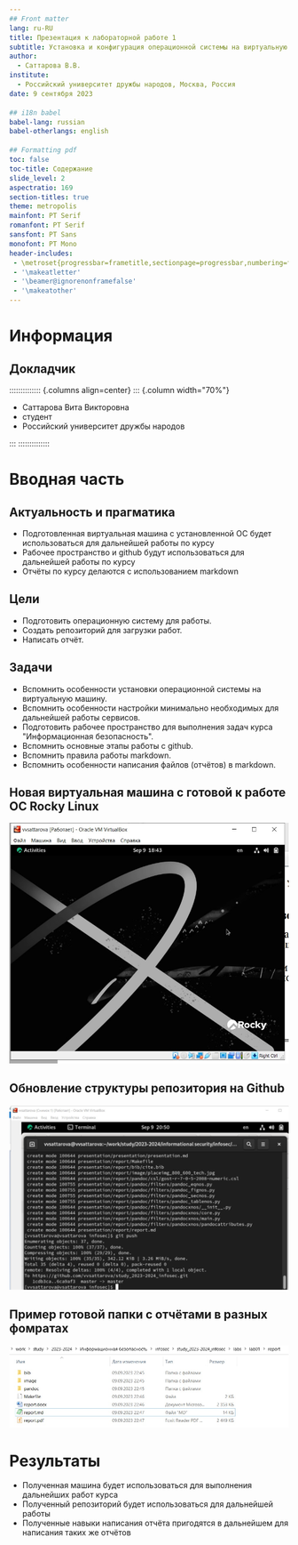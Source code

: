 ```yaml
---
## Front matter
lang: ru-RU
title: Презентация к лабораторной работе 1
subtitle: Установка и конфигурация операционной системы на виртуальную машину, подготовка рабочего пространства, создание отчёта в markdown
author:
  - Саттарова В.В.
institute:
  - Российский университет дружбы народов, Москва, Россия
date: 9 сентября 2023

## i18n babel
babel-lang: russian
babel-otherlangs: english

## Formatting pdf
toc: false
toc-title: Содержание
slide_level: 2
aspectratio: 169
section-titles: true
theme: metropolis
mainfont: PT Serif
romanfont: PT Serif
sansfont: PT Sans
monofont: PT Mono
header-includes:
 - \metroset{progressbar=frametitle,sectionpage=progressbar,numbering=fraction}
 - '\makeatletter'
 - '\beamer@ignorenonframefalse'
 - '\makeatother'
---
```


# Информация

## Докладчик

:::::::::::::: {.columns align=center}
::: {.column width="70%"}

  * Саттарова Вита Викторовна
  * студент
  * Российский университет дружбы народов

:::
::::::::::::::

# Вводная часть

## Актуальность и прагматика

- Подготовленная виртуальная машина с установленной ОС будет использоваться для дальнейшей работы по курсу
- Рабочее пространство и github будут использоваться для дальнейшей работы по курсу
- Отчёты по курсу делаются с использованием markdown

## Цели 

- Подготовить операционную систему для работы.
- Создать репозиторий для загрузки работ.
- Написать отчёт.

## Задачи

- Вспомнить особенности установки операционной системы на виртуальную машину.
- Вспомнить особенности настройки минимально необходимых для дальнейшей работы сервисов.
- Подготовить рабочее пространство для выполнения задач курса "Информационная безопасность". 
- Вспомнить основные этапы работы с github. 
- Вспомнить правила работы markdown.
- Вспомнить особенности написания файлов (отчётов) в markdown.

## Новая виртуальная машина с готовой к работе ОС Rocky Linux
![Рабочий стол Rocky Linux](./image/22.jpg)

## Обновление структуры репозитория на Github
![Отправка сгенерированных файлов и папок](./image/38.jpg)

## Пример готовой папки с отчётами в разных фомратах
![Папка с отчётом](./image/40.jpg)

# Результаты

- Полученная машина будет использоваться для выполнения дальнейших работ курса
- Полученный репозиторий будет использоваться для дальнейшей работы
- Полученные навыки написания отчёта пригодятся в дальнейшем для написания таких же отчётов
